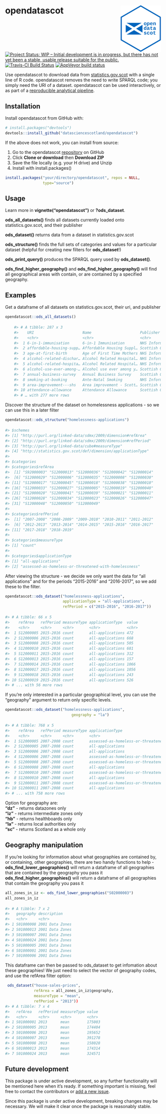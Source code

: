 
<!-- README.md is generated from README.Rmd. Please edit that file -->

# opendatascot <img src = "man/figures/logo.svg" align = "right" height = 150/>

[![Project Status: WIP – Initial development is in progress, but there
has not yet been a stable, usable release suitable for the
public.](https://www.repostatus.org/badges/latest/wip.svg)](https://www.repostatus.org/#wip)
[![Travis-CI Build
Status](https://travis-ci.org/datasciencescotland/opendatascot.svg?branch=master)](https://travis-ci.org/datasciencescotland/opendatascot)
[![AppVeyor build
status](https://ci.appveyor.com/api/projects/status/github/datasciencescotland/opendatascot?branch=master&svg=true)](https://ci.appveyor.com/project/datasciencescotland/opendatascot)

Use opendatascot to download data from
[statistics.gov.scot](http://statistics.gov.scot/home) with a single
line of R code. opendatascot removes the need to write SPARQL code; you
simply need the URI of a dataset. opendatascot can be used
interactively, or as part of a [reproducible analytical
pipeline](https://ukgovdatascience.github.io/rap_companion/).

## Installation

Install opendatascot from GitHub with:

``` r
# install.packages("devtools")
devtools::install_github("datasciencescotland/opendatascot")
```

If the above does not work, you can install from source:

1.  Go to the opendatascot
    [repository](https://github.com/datasciencescotland/opendatascot) on
    GitHub
2.  Click **Clone or download** then **Download ZIP**
3.  Save the file locally (e.g. your H drive) and Unzip
4.  Install with install.packages()

<!-- end list -->

``` r
install.packages("your/directory/opendatascot", repos = NULL,
                 type="source")
```

## Usage

Learn more in **vignette(“opendatascot”)** or **?ods\_dataset**.

**ods\_all\_datasets()** finds all datasets currently loaded onto
statistics.gov.scot, and their publisher

**ods\_dataset()** returns data from a dataset in statistics.gov.scot

**ods\_structure()** finds the full sets of categories and values for a
particular dataset (helpful for creating new filters for
**ods\_dataset**\!)

**ods\_print\_query()** produces the SPARQL query used by
**ods\_dataset()**.

**ods\_find\_higher\_geography()** and
**ods\_find\_higher\_geography()** will find all geographical areas with
contain, or are contained by a specified geography.

## Examples

Get a dataframe of all datasets on statistics.gov.scot, their uri, and
publisher

``` r
opendatascot::ods_all_datasets()

    #> # A tibble: 287 x 3
    #>    URI                      Name                      Publisher            
    #>    <chr>                    <chr>                     <chr>                
    #>  1 6-in-1-immunisation      6-in-1 Immunisation       NHS Information Serv…
    #>  2 affordable-housing-supp… Affordable Housing Suppl… Scottish Government  
    #>  3 age-at-first-birth       Age of First Time Mothers NHS Information Serv…
    #>  4 alcohol-related-dischar… Alcohol Related Hospital… NHS Information Serv…
    #>  5 alcohol-related-hospita… Alcohol Related Hospital… NHS Information Serv…
    #>  6 alcohol-use-ever-among-… Alcohol use ever among y… Scottish Government  
    #>  7 annual-business-survey   Annual Business Survey    Scottish Government  
    #>  8 smoking-at-booking       Ante-Natal Smoking        NHS Information Serv…
    #>  9 area-improvement---shs   Area improvement - Scott… Scottish Government  
    #> 10 attendance-allowance     Attendance Allowance      Scottish Government  
    #> # … with 277 more rows
```

Discover the structure of the dataset on homelessness applications - so
we can use this in a later filter

``` r
opendatascot::ods_structure("homelessness-applications")

#> $schemes
#> [1] "http://purl.org/linked-data/sdmx/2009/dimension#refArea"  
#> [2] "http://purl.org/linked-data/sdmx/2009/dimension#refPeriod"
#> [3] "http://purl.org/linked-data/cube#measureType"             
#> [4] "http://statistics.gov.scot/def/dimension/applicationType" 
#> 
#> $categories
#> $categories$refArea
#>  [1] "S92000003" "S12000013" "S12000036" "S12000042" "S12000014"
#>  [6] "S12000029" "S12000006" "S12000035" "S12000008" "S12000030"
#> [11] "S12000017" "S12000045" "S12000018" "S12000038" "S12000010"
#> [16] "S12000033" "S12000027" "S12000005" "S12000019" "S12000040"
#> [21] "S12000020" "S12000041" "S12000039" "S12000021" "S12000011"
#> [26] "S12000028" "S12000034" "S12000023" "S12000026" "S12000047"
#> [31] "S12000048" "S12000050" "S12000049"
#> 
#> $categories$refPeriod
#>  [1] "2007-2008" "2008-2009" "2009-2010" "2010-2011" "2011-2012"
#>  [6] "2012-2013" "2013-2014" "2014-2015" "2015-2016" "2016-2017"
#> [11] "2017-2018" "2018-2019"
#> 
#> $categories$measureType
#> [1] "count"
#> 
#> $categories$applicationType
#> [1] "all-applications"                                    
#> [2] "assessed-as-homeless-or-threatened-with-homelessness"
```

After viewing the structure - we decide we only want the data for “all
applications” and for the periods “2015-2016” and “2016-2017”, so we add
these to the filter.

``` r
opendatascot::ods_dataset("homelessness-applications",
                          applicationType = "all-applications",
                          refPeriod = c("2015-2016", "2016-2017"))
                          
#> # A tibble: 66 x 5
#>    refArea   refPeriod measureType applicationType  value
#>    <chr>     <chr>     <chr>       <chr>            <chr>
#>  1 S12000005 2015-2016 count       all-applications 472  
#>  2 S12000006 2015-2016 count       all-applications 668  
#>  3 S12000008 2015-2016 count       all-applications 505  
#>  4 S12000010 2015-2016 count       all-applications 681  
#>  5 S12000011 2015-2016 count       all-applications 312  
#>  6 S12000013 2015-2016 count       all-applications 157  
#>  7 S12000014 2015-2016 count       all-applications 1066 
#>  8 S12000017 2015-2016 count       all-applications 1056 
#>  9 S12000018 2015-2016 count       all-applications 243  
#> 10 S12000019 2015-2016 count       all-applications 526  
#> # ... with 56 more rows
```

If you’re only interested in a particular geographical level, you can
use the “geography” argument to return only specific levels.

``` r
opendatascot::ods_dataset("homelessness-applications",
                              geography = "la")

#> # A tibble: 768 x 5
#>    refArea   refPeriod measureType applicationType                    value
#>    <chr>     <chr>     <chr>       <chr>                              <chr>
#>  1 S12000005 2007-2008 count       assessed-as-homeless-or-threatene~ 506  
#>  2 S12000005 2007-2008 count       all-applications                   703  
#>  3 S12000006 2007-2008 count       all-applications                   1508 
#>  4 S12000006 2007-2008 count       assessed-as-homeless-or-threatene~ 1090 
#>  5 S12000008 2007-2008 count       assessed-as-homeless-or-threatene~ 702  
#>  6 S12000008 2007-2008 count       all-applications                   1018 
#>  7 S12000010 2007-2008 count       assessed-as-homeless-or-threatene~ 737  
#>  8 S12000010 2007-2008 count       all-applications                   1123 
#>  9 S12000011 2007-2008 count       assessed-as-homeless-or-threatene~ 261  
#> 10 S12000011 2007-2008 count       all-applications                   325  
#> # ... with 758 more rows
```

Option for geography are:<br/> **“dz”** - returns datazones only<br/>
**“iz”** - returns intermediate zones only<br/> **“hb”** - returns
healthboards only<br/> **“la”** - returns local authorities only<br/>
**“sc”** - returns Scotland as a whole only<br/>

## Geography manipulation

If you’re looking for information about what geographies are contained
by, or containing, other geographies, there are two handy functions to
help - **ods\_find\_lower\_geographies()** will return a dataframe of
all geographies that are contained by the geography you pass it
**ods\_find\_higher\_geographies()** will return a dataframe of all
geographies that contain the geography you pass it

``` r
all_zones_in_iz <- ods_find_lower_geographies("S02000003")
all_zones_in_iz

#> # A tibble: 7 x 2
#>   geography description    
#>   <chr>     <chr>          
#> 1 S01000008 2001 Data Zones
#> 2 S01000013 2001 Data Zones
#> 3 S01000007 2001 Data Zones
#> 4 S01000024 2001 Data Zones
#> 5 S01000005 2001 Data Zones
#> 6 S01000001 2001 Data Zones
#> 7 S01000006 2001 Data Zones
```

This dataframe can then be passed to ods\_dataset to get infomation
about these geographies\! We just need to select the vector of geography
codes, and use the refArea filter option:

``` r
 ods_dataset("house-sales-prices",
             refArea = all_zones_in_iz$geography,
             measureType = "mean",
             refPeriod = "2013"))
#> # A tibble: 7 x 4
#>   refArea   refPeriod measureType value 
#>   <chr>     <chr>     <chr>       <chr> 
#> 1 S01000001 2013      mean        175003
#> 2 S01000005 2013      mean        174404
#> 3 S01000006 2013      mean        195652
#> 4 S01000007 2013      mean        391278
#> 5 S01000008 2013      mean        158028
#> 6 S01000013 2013      mean        174314
#> 7 S01000024 2013      mean        324571
```

## Future development

This package is under active development, so any further functionality
will be mentioned here when it’s ready. If something important is
missing, feel free to contact the contributors or [add a new
issue](https://github.com/jsphdms/opendatascot/issues).

Since this package is under active development, breaking changes may be
necessary. We will make it clear once the package is reasonably stable.
